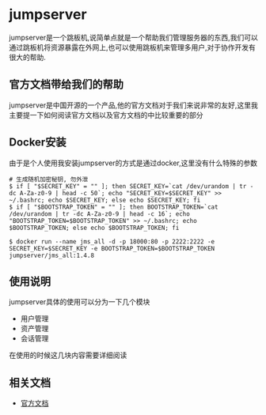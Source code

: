 # jumpserver

jumpserver是一个跳板机,说简单点就是一个帮助我们管理服务器的东西,我们可以通过跳板机将资源暴露在外网上,也可以使用跳板机来管理多用户,对于协作开发有很大的帮助.

## 官方文档带给我们的帮助
jumpserver是中国开源的一个产品,他的官方文档对于我们来说非常的友好,这里我主要提一下如何阅读官方文档以及官方文档的中比较重要的部分

## Docker安装

由于是个人使用我安装jumpserver的方式是通过docker,这里没有什么特殊的参数

```shell
# 生成随机加密秘钥, 勿外泄
$ if [ "$SECRET_KEY" = "" ]; then SECRET_KEY=`cat /dev/urandom | tr -dc A-Za-z0-9 | head -c 50`; echo "SECRET_KEY=$SECRET_KEY" >> ~/.bashrc; echo $SECRET_KEY; else echo $SECRET_KEY; fi
$ if [ "$BOOTSTRAP_TOKEN" = "" ]; then BOOTSTRAP_TOKEN=`cat /dev/urandom | tr -dc A-Za-z0-9 | head -c 16`; echo "BOOTSTRAP_TOKEN=$BOOTSTRAP_TOKEN" >> ~/.bashrc; echo $BOOTSTRAP_TOKEN; else echo $BOOTSTRAP_TOKEN; fi

$ docker run --name jms_all -d -p 18000:80 -p 2222:2222 -e SECRET_KEY=$SECRET_KEY -e BOOTSTRAP_TOKEN=$BOOTSTRAP_TOKEN jumpserver/jms_all:1.4.8
```

## 使用说明

 jumpserver具体的使用可以分为一下几个模块

- 用户管理
- 资产管理
- 会话管理

在使用的时候这几块内容需要详细阅读

## 相关文档

- [官方文档](https://docs.jumpserver.org/zh/master/)